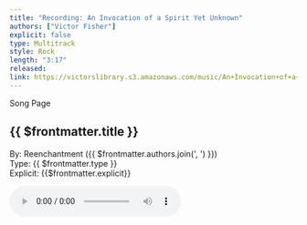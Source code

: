 ```yaml
---
title: "Recording: An Invocation of a Spirit Yet Unknown"
authors: ["Victor Fisher"]
explicit: false
type: Multitrack  
style: Rock
length: "3:17"
released:
link: https://victorslibrary.s3.amazonaws.com/music/An+Invocation+of+a+Spirit+Yet+Unknown/An+Invocation+of+a+Spirit+Yet+Unknown+(Heavy+Version).mp3
---
```


<g-link to="/song/an-invocation-of-a-spirit-yet-unknown">Song Page</g-link>

## {{ $frontmatter.title }}

By: <g-link to="/band/reenchantment">Reenchantment</g-link> ({{ $frontmatter.authors.join(', ') }})  
Type: {{ $frontmatter.type }}  
Explicit: {{$frontmatter.explicit}}

<audio controls controlsList="nodownload">
  <source :src="$frontmatter.link" type="audio/mpeg">
Your browser does not support the audio element.
</audio>
